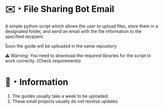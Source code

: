# ✉️・File Sharing Bot Email
A simple python script which allows the user to upload files, store them in a designated folder, and send an email with the file information to the specified recipient.

Soon the guide will be uploaded in the same repository

⚠ Warning: You need to download the required libraries for the script to work correctly. (Check requirements)

# 📑・Information
1) The guides usually take a week to be uploaded.
2) These small projects usually do not receive updates.
